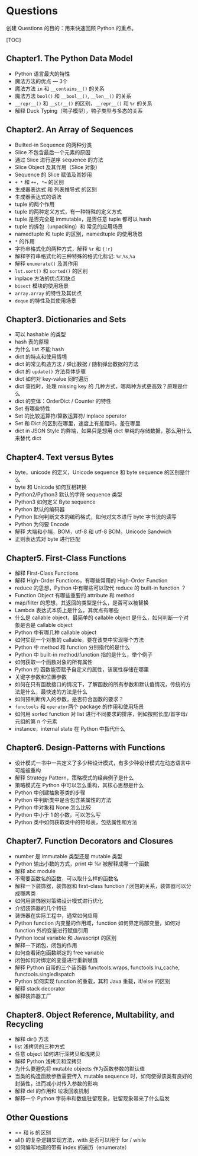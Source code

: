 # Questions

创建 Questions 的目的：用来快速回顾 Python 的重点。

[TOC]

## Chapter1. The Python Data Model

* Python 语言最大的特性
* 魔法方法的优点 — 3个
* 魔法方法 `in` 和 `__contains__()` 的关系
* 魔法方法 `bool()` 和 `__bool__()`,  `__len__()` 的关系
* `__repr__()` 和 `__str__()` 的区别，`__repr__()` 和 `%r` 的关系
* 解释 Duck Typing（鸭子模型），鸭子类型与多态的关系

## Chapter2. An Array of Sequences

* Builted-in Sequence 的两种分类
* Slice 不包含最后一个元素的原因
* 通过 Slice 进行逆序 sequence 的方法
* Slice Object 及其作用（Slice 对象）
* Sequence 的 Slice 赋值及其妙用
* `+ *` 和 `+=, *=` 的区别
* 生成器表达式 和 列表推导式 的区别
* 生成器表达式的语法
* tuple 的两个作用
* tuple 的两种定义方式，有一种特殊的定义方式
* tuple 是否完全是 immutable，是否任意 tuple 都可以 hash
* tuple 的拆包（unpacking）和 常见的应用场景
* namedtuple 和 tuple 的区别，namedtuple 的使用场景
* `*` 的作用
* 字符串格式化的两种方式，解释 `%r` 和 `{!r}`
* 解释字符串格式化的三种特殊的格式化标记: `%r`,`%s`,`%a`
* 解释 `enumerate()` 及其作用
* `lst.sort()` 和 `sorted()` 的区别
* inplace 方法的优点和缺点
* `bisect` 模块的使用场景
* `array.array` 的特性及其优点
* `deque` 的特性及其使用场景

## Chapter3. Dictionaries and Sets

* 可以 hashable 的类型
* hash 表的原理
* 为什么 list 不能 hash
* dict 的特点和使用情境
* dict 的常见构造方法 / 弹出数据 / 随机弹出数据的方法
* dict 的 `update()` 方法具体步骤
* dict 如何对 key-value 同时遍历
* dict 查找时，处理 missing key 的 几种方式，哪两种方式更高效？原理是什么
* dict 的变体：OrderDict / Counter 的特性
* Set 有哪些特性
* Set 的比较运算符/算数运算符/ inplace operator
* Set 和 Dict 的区别在哪里，速度上有差距吗，差在哪里
* dict in JSON Style 的弊端，如果只是想用 dict 单纯的存储数据，那么用什么来替代 dict

## Chapter4. Text versus Bytes

* byte，unicode 的定义，Unicode sequence 和 byte sequence 的区别是什么
* byte 和 Unicode 如何互相转换
* Python2/Python3 默认的字符 sequence 类型
* Python3 如何定义 Byte sequence
* Python 默认的编码器
* Python 如何判断文本的编码格式，如何对文本进行 byte 字节流的读写
* Python 为何要 Encode
* 解释 大端和小端，BOM，utf-8 和 utf-8 BOM，Unicode Sandwich
* 正则表达式对 byte 进行匹配

## Chapter5. First-Class Functions

* 解释 First-Class Functions
* 解释 High-Order Functions，有哪些常用的 High-Order Function
* reduce 的思想，Python 中有哪些可以取代 reduce 的 built-in function ？
* Function Object 有哪些重要的 attribute 和 method
* map/filter 的思想，其返回的类型是什么，是否可以被替换
* Lambda 表达式本质上是什么，其优点有哪些
* 什么是 callable object，最简单的 callable object 是什么，如何判断一个对象是否是 callable object
* Python 中有哪几种 callable object
* 如何实现一个对象的 callable，要在该类中实现哪个方法
* Python 中 method 和 function 分别指代的是什么
* Python 中 built-in method/function 指的是什么，举个例子
* 如何获取一个函数对象的所有属性
* Python 的 函数能否赋予自定义的属性，该属性存储在哪里
* 关键字参数和位置参数
* 如何在只有函数接口的情况下，了解函数的所有参数和默认值情况，传统的方法是什么，最快速的方法是什么
* 如何预判断传入的参数，是否符合函数的要求？
* `functools` 和 `operator`两个 package 的作用和使用场景
* 如何用 sorted function 对 list 进行不同要求的排序，例如按照长度/首字母/元组的第 n 个元素
* instance，internal state 在 Python 中指代什么

## Chapter6. Design-Patterns with Functions

* 设计模式一书中一共定义了多少种设计模式，有多少种设计模式在动态语言中可能被重构
* 解释 Strategy Pattern，策略模式的经典例子是什么
* 策略模式在 Python 中可以怎么重构，其核心思想是什么
* Python 中创建抽象基类的步骤
* Python 中判断类中是否包含某属性的方法
* Python 中对象和 None 怎么比较
* Python 中小于 1 的小数，可以怎么写
* Python 类中如何获取类中的符号表，包括属性和方法

## Chapter7. Function Decorators and Closures

* number 是 immutable 类型还是 mutable 类型
* Python 输出小数的方式，print 中 %r 被解释成哪一个函数
* 解释 abc module 
* 不需要函数名的函数，可以取什么样的函数名
* 解释一下装饰器，装饰器和 first-class function / 闭包的关系，装饰器可以分成哪两类
* 如何用装饰器对策略设计模式进行优化
* 介绍装饰器的几个特征
* 装饰器在实际工程中，通常如何应用
* Python function 内变量的作用域，function 如何界定局部变量，如何对 function 外的变量进行赋值引用
* Python local variable 和 Javascript 的区别
* 解释一下闭包，闭包的作用
* 如何查看闭包函数绑定的 free variable
* 闭包如何对绑定的变量进行重新赋值
* 解释 Python 自带的三个装饰器 functools.wraps, functools.lru_cache, functools.singledispatch
* Python 如何实现 function 的重载，其和 Java 重载，if/else 的区别
* 解释 stack decorator
* 解释装饰器工厂

## Chapter8. Object Reference, Multability, and Recycling

* 解释 dir() 方法
* list 浅拷贝的三种方式
* 任意 object 如何进行深拷贝和浅拷贝
* 解释 Python 浅拷贝和深拷贝
* 为什么要避免将 mutable objects 作为函数参数的默认值
* 当类的构造函数参数需要传入 mutable sequence 时，如何使得该类有良好的封装性，进而减小对传入参数的影响
* 解释 del 的作用和 垃圾回收机制
* 解释一个 Python 字符串和数值驻留现象，驻留现象带来了什么启发

## Other Questions

* == 和 is 的区别
* all() 的复杂逻辑实现方法，with 是否可以用于 for / while
* 如何编写地道的带有 index 的遍历（enumerate）